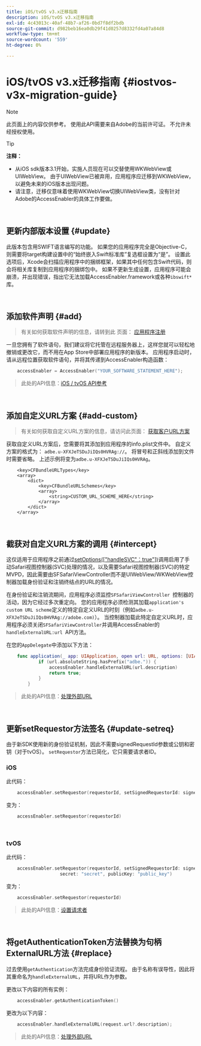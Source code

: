 ```yaml
---
title: iOS/tvOS v3.x迁移指南
description: iOS/tvOS v3.x迁移指南
exl-id: 4c43013c-40af-48b7-af26-0bd7f8df2bdb
source-git-commit: d982beb16ea0db29f41d0257d8332fd4a07a84d8
workflow-type: tm+mt
source-wordcount: '559'
ht-degree: 0%

---
```


# iOS/tvOS v3.x迁移指南 {#iostvos-v3x-migration-guide}

>[!NOTE]
>
>此页面上的内容仅供参考。 使用此API需要来自Adobe的当前许可证。 不允许未经授权使用。

>[!TIP]
> 
> **注释：**
>
> - 从iOS sdk版本3.1开始，实施人员现在可以交替使用WKWebView或UIWebView。 由于UIWebView已被弃用，应用程序应迁移到WKWebView，以避免未来的iOS版本出现问题。
> - 请注意，迁移仅意味着使用WKWebView切换UIWebView类，没有针对Adobe的AccessEnabler的具体工作要做。

</br>

## 更新内部版本设置 {#update}

此版本包含用SWIFT语言编写的功能。 如果您的应用程序完全是Objective-C，则需要将target构建设置中的“始终嵌入Swift标准库”复选框设置为“是”。 设置此选项后，Xcode会扫描应用程序中的捆绑框架，如果其中任何包含Swift代码，则会将相关库复制到应用程序的捆绑包中。 如果不更新生成设置，应用程序可能会崩溃，并出现错误，指出它无法加载AccessEnabler.framework或各种`ibswift*`库。

</br>

## 添加软件声明 {#add}

> 有关如何获取软件声明的信息，请转到此
> 页面：
> [应用程序注册](/help/authentication/integration-guide-programmers/legacy/sdks/ios-tvos-sdk/iostvos-application-registration.md)

一旦您拥有了软件语句，我们建议将它托管在远程服务器上，这样您就可以轻松地撤销或更改它，而不用在App Store中部署应用程序的新版本。 应用程序启动时，请从远程位置获取软件语句，并将其传递到AccessEnabler构造函数：

```swift
    accessEnabler = AccessEnabler("YOUR_SOFTWARE_STATEMENT_HERE");
```

> 此处的API信息：[iOS / tvOS API参考](/help/authentication/integration-guide-programmers/legacy/sdks/ios-tvos-sdk/iostvos-sdk-api-reference.md)

</br>

## 添加自定义URL方案 {#add-custom}

> 有关如何获取自定义URL方案的信息，请访问此页面： [获取客户URL方案](/help/authentication/integration-guide-programmers/legacy/sdks/ios-tvos-sdk/iostvos-application-registration.md)

获取自定义URL方案后，您需要将其添加到应用程序的info.plist文件中。 自定义方案的格式为： `adbe.u-XFXJeTSDuJiIQs0HVRAg://`。 将冒号和正斜线添加到文件时需要省略。 上述示例将变为`adbe.u-XFXJeTSDuJiIQs0HVRAg`。

```plist
    <key>CFBundleURLTypes</key>
    <array>
        <dict>
            <key>CFBundleURLSchemes</key>
            <array>
                <string>CUSTOM_URL_SCHEME_HERE</string>
            </array>
        </dict>
    </array>
```

</br>

## 截获对自定义URL方案的调用 {#intercept}

这仅适用于应用程序之前通过[setOptions(\[&quot;handleSVC&quot;：true&quot;\])](/help/authentication/integration-guide-programmers/legacy/sdks/ios-tvos-sdk/iostvos-sdk-api-reference.md)调用启用了手动Safari视图控制器(SVC)处理的情况，以及需要Safari视图控制器(SVC)的特定MVPD，因此需要由SFSafariViewController而不是UIWebView/WKWebView控制器加载身份验证和注销终结点的URL的情况。

在身份验证和注销流期间，应用程序必须监控`SFSafariViewController `控制器的活动，因为它经过多次重定向。 您的应用程序必须检测其加载`application's custom URL scheme`定义的特定自定义URL的时刻（例如`adbe.u-XFXJeTSDuJiIQs0HVRAg://adobe.com)`）。 当控制器加载此特定自定义URL时，应用程序必须关闭`SFSafariViewController`并调用AccessEnabler的`handleExternalURL:url `API方法。

在您的`AppDelegate`中添加以下方法：

```swift
    func application(_ app: UIApplication, open url: URL, options: [UIApplicationOpenURLOptionsKey: Any]) -> Bool {
            if (url.absoluteString.hasPrefix("adbe.")) {
                accessEnabler.handleExternalURL(url.description)
                return true;
            } 
        }
```

> 此处的API信息：[处理外部URL](/help/authentication/integration-guide-programmers/legacy/sdks/ios-tvos-sdk/iostvos-sdk-api-reference.md)

</br>

## 更新setRequestor方法签名 {#update-setreq}

由于新SDK使用新的身份验证机制，因此不需要signedRequestId参数或公钥和密钥（对于tvOS）。 `setRequestor`方法已简化，它只需要请求者ID。

### iOS

此代码：

```swift
    accessEnabler.setRequestor(requestorId, setSignedRequestorId: signedRequestorId)
```

变为：

```swift
    accessEnabler.setRequestor(requestorId)
```

</br>

### tvOS

此代码：

```swift
    accessEnabler.setRequestor(requestorId, setSignedRequestorId: signedRequestorId,
                    secret: "secret", publicKey: "public_key")
```

变为：

```swift
    accessEnabler.setRequestor(requestorId)
```

> 此处的API信息：[设置请求者](/help/authentication/integration-guide-programmers/legacy/sdks/ios-tvos-sdk/iostvos-sdk-api-reference.md)

</br>

## 将getAuthenticationToken方法替换为句柄ExternalURL方法 {#replace}

过去使用`getAuthentication`方法完成身份验证流程。 由于名称有误导性，因此将其重命名为`handleExternalURL`，并将URL作为参数。

更改以下内容的所有实例：

```swift
    accessEnabler.getAuthenticationToken()
```

更改为以下内容：

```swift
    accessEnabler.handleExternalURL(request.url?.description);
```

> 此处的API信息：[处理外部URL](/help/authentication/integration-guide-programmers/legacy/sdks/ios-tvos-sdk/iostvos-sdk-api-reference.md)
